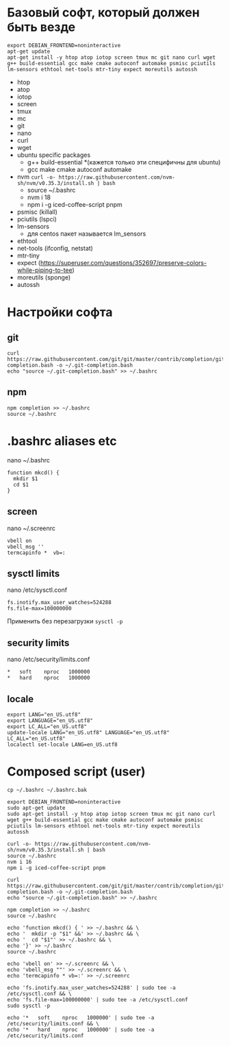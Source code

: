 # Базовый софт, который должен быть везде

    export DEBIAN_FRONTEND=noninteractive
    apt-get update
    apt-get install -y htop atop iotop screen tmux mc git nano curl wget g++ build-essential gcc make cmake autoconf automake psmisc pciutils lm-sensors ethtool net-tools mtr-tiny expect moreutils autossh

 * htop
 * atop
 * iotop
 * screen
 * tmux
 * mc
 * git
 * nano
 * curl
 * wget
 * ubuntu specific packages
   * g++ build-essential *(кажется только эти специфичны для ubuntu)
   * gcc make cmake autoconf automake
 * nvm `curl -o- https://raw.githubusercontent.com/nvm-sh/nvm/v0.35.3/install.sh | bash`
   * source ~/.bashrc
   * nvm i 18
   * npm i -g iced-coffee-script pnpm
 * psmisc (killall)
 * pciutils (lspci)
 * lm-sensors
   * для centos пакет называется lm_sensors
 * ethtool
 * net-tools (ifconfig, netstat)
 * mtr-tiny
 * expect (https://superuser.com/questions/352697/preserve-colors-while-piping-to-tee)
 * moreutils (sponge)
 * autossh

# Настройки софта
## git

    curl https://raw.githubusercontent.com/git/git/master/contrib/completion/git-completion.bash -o ~/.git-completion.bash
    echo "source ~/.git-completion.bash" >> ~/.bashrc

## npm

    npm completion >> ~/.bashrc
    source ~/.bashrc

# .bashrc aliases etc
nano ~/.bashrc

    function mkcd() {
      mkdir $1
      cd $1
    }

## screen
nano ~/.screenrc

    vbell on
    vbell_msg ''
    termcapinfo *  vb=:

## sysctl limits

nano /etc/sysctl.conf
    
    fs.inotify.max_user_watches=524288
    fs.file-max=100000000

Применить без перезагрузки `sysctl -p`

## security limits

nano /etc/security/limits.conf

    *   soft    nproc   1000000
    *   hard    nproc   1000000


## locale

    export LANG="en_US.utf8"
    export LANGUAGE="en_US.utf8"
    export LC_ALL="en_US.utf8"
    update-locale LANG="en_US.utf8" LANGUAGE="en_US.utf8" LC_ALL="en_US.utf8"
    localectl set-locale LANG=en_US.utf8

# Composed script (user)

    cp ~/.bashrc ~/.bashrc.bak
    
    export DEBIAN_FRONTEND=noninteractive
    sudo apt-get update
    sudo apt-get install -y htop atop iotop screen tmux mc git nano curl wget g++ build-essential gcc make cmake autoconf automake psmisc pciutils lm-sensors ethtool net-tools mtr-tiny expect moreutils autossh
    
    curl -o- https://raw.githubusercontent.com/nvm-sh/nvm/v0.35.3/install.sh | bash
    source ~/.bashrc
    nvm i 16
    npm i -g iced-coffee-script pnpm
    
    curl https://raw.githubusercontent.com/git/git/master/contrib/completion/git-completion.bash -o ~/.git-completion.bash
    echo "source ~/.git-completion.bash" >> ~/.bashrc
    
    npm completion >> ~/.bashrc
    source ~/.bashrc
    
    echo 'function mkcd() { ' >> ~/.bashrc && \
    echo '  mkdir -p "$1" &&' >> ~/.bashrc && \
    echo '  cd "$1"' >> ~/.bashrc && \
    echo '}' >> ~/.bashrc
    source ~/.bashrc
    
    echo 'vbell on' >> ~/.screenrc && \
    echo 'vbell_msg ""' >> ~/.screenrc && \
    echo 'termcapinfo * vb=:' >> ~/.screenrc
    
    echo 'fs.inotify.max_user_watches=524288' | sudo tee -a /etc/sysctl.conf && \
    echo 'fs.file-max=100000000' | sudo tee -a /etc/sysctl.conf
    sudo sysctl -p
    
    echo '*   soft    nproc   1000000' | sudo tee -a /etc/security/limits.conf && \
    echo '*   hard    nproc   1000000' | sudo tee -a /etc/security/limits.conf


